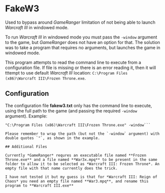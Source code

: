 # FakeW3

Used to bypass around *GameRanger* limitation of not being able to launch *Warcraft III* in windowed mode.

To run *Warcraft III* in windowed mode you must pass the `-window` argument to the game, but *GameRanger* does not have an option for that. The solution was to take a program that requires no arguments, but launches the game in windowed mode.

This program attempts to read the command line to execute from a configuration file. If file is missing or there is an error reading it, then it will tttempt to use default *Warcraft III* location: `C:\Program Files (x86)\Warcraft III\Frozen Throne.exe`.

## Configuration

The configuration file **fakew3.txt** only has the command line to execute, using the full path to the game (and passing the required `-window` argument). Example:

```
"C:\Program Files (x86)\Warcraft III\Frozen Throne.exe" -window```

Please remember to wrap the path (but not the `-window` argument) with double quotes `"`, as shown in the example.

## Additional Files

Currently *GameRanger* requres an executable file named **Frozen Throne.exe** and a file named **War3x.mpq** to be present in the same folder to allow it to be selected as *Warcraft III: Frozen Throne*. An empty file with that name currently does the trick.

I have not tested it but my guess is that for *Warcraft III: Reign of Chaos* you need an empty file named **War3.mpq**, and rename this program to **Warcraft III.exe**

